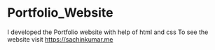 # Portfolio_Website
I developed the Portfolio website with help of html and css To see the website visit https://sachinkumar.me

